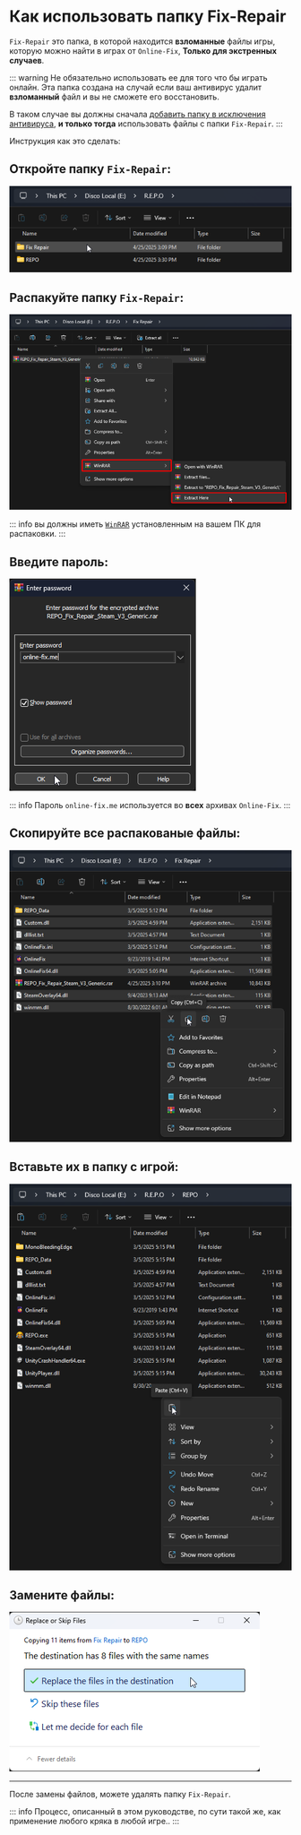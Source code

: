 # Как использовать папку Fix-Repair

`Fix-Repair` это папка, в которой находится **взломанные** файлы игры, которую можно найти в играх от `Online-Fix`, **Только для экстренных случаев**.

::: warning Не обязательно использовать ее для того что бы играть онлайн. Эта папка создана на случай если ваш антивирус удалит **взломанный** файл и вы не сможете его восстановить.

В таком случае вы должны сначала [добавить папку в исключения антивируса](add-exclusion.md), **и только тогда** использовать файлы с папки `Fix-Repair`. 
:::

Инструкция как это сделать:

## Откройте папку `Fix-Repair`:

![папка Fix-Repair](assets/guides/navigate-fix-repair.png)

## Распакуйте папку `Fix-Repair`:

![Распаковка папки Fix-Repair](assets/guides/extract-fix-repair.png)

::: info вы должны иметь [`WinRAR`](https://www.win-rar.com/fileadmin/winrar-versions/winrar/winrar-x64-711.exe) установленным на вашем ПК для распаковки. 
:::

## Введите пароль:

![Пароль от папки Fix-Repair](assets/guides/fix-repair-password.png)

::: info Пароль `online-fix.me` используется во **всех** архивах `Online-Fix`.
:::

## Скопируйте все распакованые файлы:

![Копирование файлов с папки Fix-Repair](assets/guides/copy-fix-repair-files.png)

## Вставьте их в папку с игрой:

![Paste Fix-Repair files](assets/guides/paste-fix-repair-files.png)

## Замените файлы:

![Replace Fix-Repair files](assets/guides/replace-fix-repair-files.png)

___

После замены файлов, можете удалять папку `Fix-Repair`.

::: info Процесс, описанный в этом руководстве, по сути такой же, как применение любого кряка в любой игре..
:::
